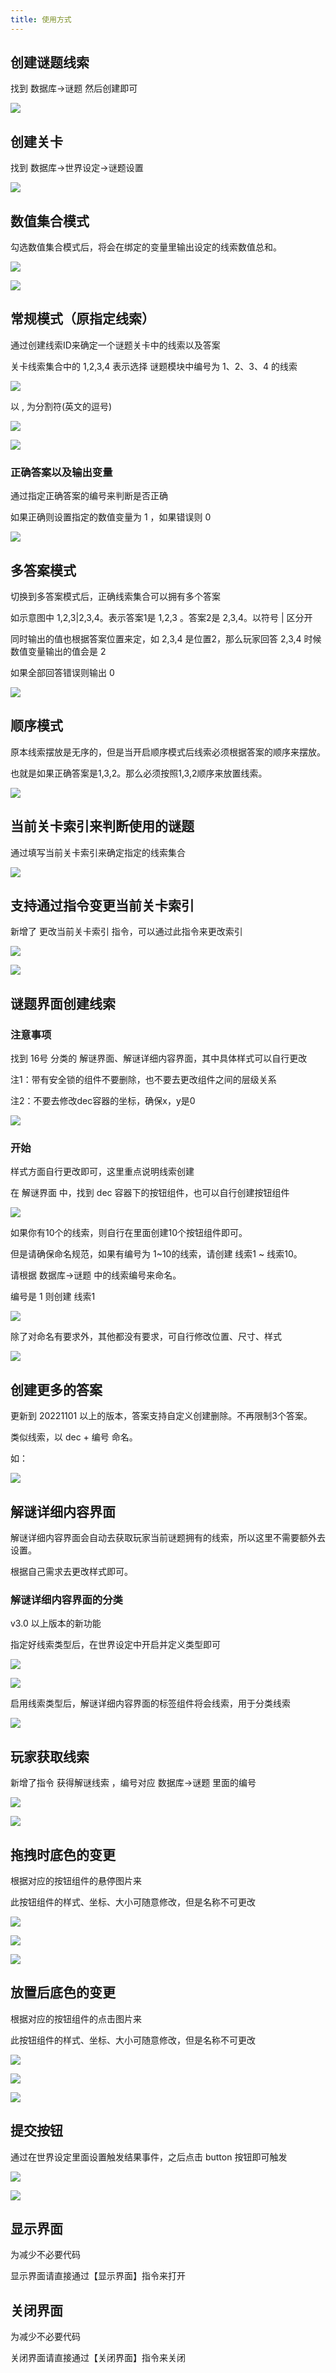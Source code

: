 ```yaml
---
title: 使用方式
---
```


## 创建谜题线索

找到 数据库->谜题 然后创建即可

![](https://oss.gcw.wiki/docs/202312241944564.png)

## 创建关卡

找到 数据库->世界设定->谜题设置

![](https://oss.gcw.wiki/docs/202312241945185.png)

## 数值集合模式

勾选数值集合模式后，将会在绑定的变量里输出设定的线索数值总和。

![](https://oss.gcw.wiki/docs/202312241945699.png)

![](https://oss.gcw.wiki/docs/202312241945544.png)

## 常规模式（原指定线索）

通过创建线索ID来确定一个谜题关卡中的线索以及答案

关卡线索集合中的 1,2,3,4 表示选择 谜题模块中编号为 1、2、3、4 的线索

![](https://oss.gcw.wiki/docs/202312241945306.png)

以 , 为分割符(英文的逗号)

![](https://oss.gcw.wiki/docs/202312241945759.png)

![](https://oss.gcw.wiki/docs/202312241946647.png)

### 正确答案以及输出变量

通过指定正确答案的编号来判断是否正确

如果正确则设置指定的数值变量为 1 ，如果错误则 0

![](https://oss.gcw.wiki/docs/202312241946238.png)

## 多答案模式

切换到多答案模式后，正确线索集合可以拥有多个答案

如示意图中 1,2,3|2,3,4。表示答案1是 1,2,3 。答案2是 2,3,4。以符号 | 区分开

同时输出的值也根据答案位置来定，如 2,3,4 是位置2，那么玩家回答 2,3,4 时候数值变量输出的值会是 2

如果全部回答错误则输出 0

![](https://oss.gcw.wiki/docs/202312241946898.png)

## 顺序模式

原本线索摆放是无序的，但是当开启顺序模式后线索必须根据答案的顺序来摆放。

也就是如果正确答案是1,3,2。那么必须按照1,3,2顺序来放置线索。

![](https://oss.gcw.wiki/docs/202312241946414.png)

## 当前关卡索引来判断使用的谜题

通过填写当前关卡索引来确定指定的线索集合

![](https://oss.gcw.wiki/docs/202312241946480.png)

## 支持通过指令变更当前关卡索引

新增了 更改当前关卡索引 指令，可以通过此指令来更改索引

![](https://oss.gcw.wiki/docs/202312241946109.png)

![](https://oss.gcw.wiki/docs/202312241946068.png)

## 谜题界面创建线索

### 注意事项

找到 16号 分类的 解谜界面、解谜详细内容界面，其中具体样式可以自行更改

注1：带有安全锁的组件不要删除，也不要去更改组件之间的层级关系

注2：不要去修改dec容器的坐标，确保x，y是0

![](https://oss.gcw.wiki/docs/202312241947012.png)

### 开始

样式方面自行更改即可，这里重点说明线索创建

在 解谜界面 中，找到 dec 容器下的按钮组件，也可以自行创建按钮组件

![](https://oss.gcw.wiki/docs/202312241947281.png)

如果你有10个的线索，则自行在里面创建10个按钮组件即可。

但是请确保命名规范，如果有编号为 1~10的线索，请创建 线索1 ~ 线索10。

请根据 数据库->谜题 中的线索编号来命名。

编号是 1 则创建 线索1

![](https://oss.gcw.wiki/docs/202312241947755.png)

除了对命名有要求外，其他都没有要求，可自行修改位置、尺寸、样式

![](https://oss.gcw.wiki/docs/202312241947451.png)

## 创建更多的答案

更新到 20221101 以上的版本，答案支持自定义创建删除。不再限制3个答案。

类似线索，以 dec + 编号 命名。

如：

![](https://oss.gcw.wiki/docs/202312241947265.png)

## 解谜详细内容界面

解谜详细内容界面会自动去获取玩家当前谜题拥有的线索，所以这里不需要额外去设置。

根据自己需求去更改样式即可。

### 解谜详细内容界面的分类

v3.0 以上版本的新功能

指定好线索类型后，在世界设定中开启并定义类型即可

![](https://oss.gcw.wiki/docs/202312241949080.png)

![](https://oss.gcw.wiki/docs/202312241950667.png)

启用线索类型后，解谜详细内容界面的标签组件将会线索，用于分类线索

![](https://oss.gcw.wiki/docs/202312241951448.png)

## 玩家获取线索

新增了指令 获得解谜线索 ，编号对应 数据库->谜题 里面的编号

![](https://oss.gcw.wiki/docs/202312241931112.png)

![](https://oss.gcw.wiki/docs/202312241931397.png)

## 拖拽时底色的变更

根据对应的按钮组件的悬停图片来

此按钮组件的样式、坐标、大小可随意修改，但是名称不可更改

![](https://oss.gcw.wiki/docs/202312241932585.png)

![](https://oss.gcw.wiki/docs/202312241932637.png)

![](https://oss.gcw.wiki/docs/202312241932787.png)

## 放置后底色的变更

根据对应的按钮组件的点击图片来

此按钮组件的样式、坐标、大小可随意修改，但是名称不可更改

![](https://oss.gcw.wiki/docs/202312241935633.png)

![](https://oss.gcw.wiki/docs/202312241935472.png)

![](https://oss.gcw.wiki/docs/202312241935330.png)

## 提交按钮

通过在世界设定里面设置触发结果事件，之后点击 button 按钮即可触发

![](https://oss.gcw.wiki/docs/202404212122304.png)

![](https://oss.gcw.wiki/docs/202404212122633.png)

## 显示界面

为减少不必要代码

显示界面请直接通过【显示界面】指令来打开

## 关闭界面

为减少不必要代码

关闭界面请直接通过【关闭界面】指令来关闭